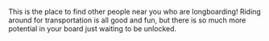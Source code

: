 This is the place to find other people near you who are longboarding! Riding around for transportation is all good and fun, but there is so much more potential in your board just waiting to be unlocked.